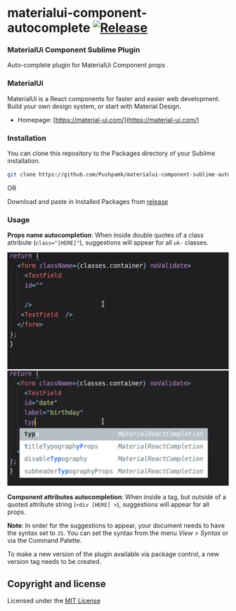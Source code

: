 materialui-component-autocomplete [![Release](https://img.shields.io/badge/version-0.1.0-orange.svg)](https://github.com/Pushpamk/materialui-component-sublime-autocomplete/releases/tag/0.1.0)
=============

### MaterialUi Component Sublime Plugin

Auto-complete plugin for MaterialUi Component props .

### MaterialUi

MaterialUi is a React components for faster and easier web development. Build your own design system, or start with Material Design.

* Homepage: [https://material-ui.com/](https://material-ui.com/)

### Installation


You can clone this repository to the Packages directory of your Sublime installation.

```bash
git clone https://github.com/Pushpamk/materialui-component-sublime-autocomplete.git
```

OR 


Download and paste in Installed Packages from [release](https://material-ui.com/) 

### Usage

**Props name autocompletion**: When inside double quotes of a class attribute (`class="[HERE]"`), suggestions will appear for all `uk-` classes.

![guide-1](test/tutorial.gif)
![guide-2](test/tutorial.png)

**Component attributes autocompletion**: When inside a tag, but outside of a quoted attribute string (`<div [HERE] >`), suggestions will appear for all props.

**Note**: In order for the suggestions to appear, your document needs to have the syntax set to `JS`. You can set the syntax from the menu *View > Syntax* or via the Command Palette.

To make a new version of the plugin available via package control, a new version tag needs to be created.

## Copyright and license

Licensed under the [MIT License](LICENSE)
